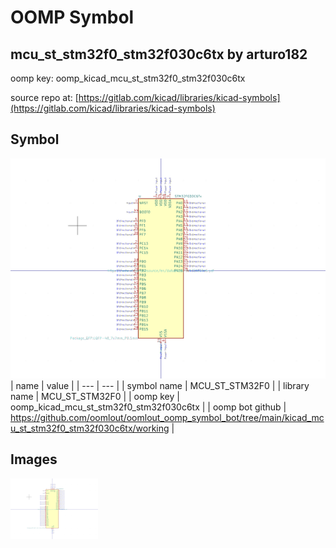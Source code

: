 # OOMP Symbol  
## mcu_st_stm32f0_stm32f030c6tx  by arturo182  
  
oomp key: oomp_kicad_mcu_st_stm32f0_stm32f030c6tx  
  
source repo at: [https://gitlab.com/kicad/libraries/kicad-symbols](https://gitlab.com/kicad/libraries/kicad-symbols)  
## Symbol  
  
[![working.png](working_600.png)](working.png)  
| name | value | 
| --- | --- | 
| symbol name | MCU_ST_STM32F0 | 
| library name | MCU_ST_STM32F0 | 
| oomp key | oomp_kicad_mcu_st_stm32f0_stm32f030c6tx | 
| oomp bot github | https://github.com/oomlout/oomlout_oomp_symbol_bot/tree/main/kicad_mcu_st_stm32f0_stm32f030c6tx/working | 
## Images  
  
[![working.png](working_140.png)](working.png)  

